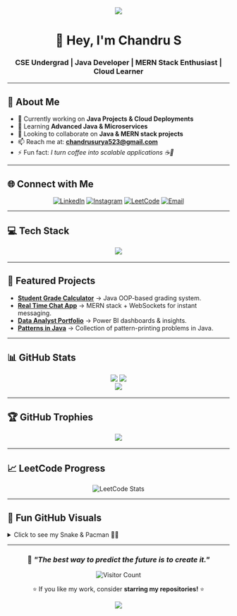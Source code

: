 <!-- HEADER -->
<div align="center">
  <img src="https://capsule-render.vercel.app/api?type=waving&color=gradient&height=120&section=header"/>
  
  # 👋 Hey, I'm Chandru S  
  ### CSE Undergrad | Java Developer | MERN Stack Enthusiast | Cloud Learner
</div>

---

## 💫 About Me
- 🔭 Currently working on **Java Projects & Cloud Deployments**  
- 🌱 Learning **Advanced Java & Microservices**  
- 👯 Looking to collaborate on **Java & MERN stack projects**  
- 📫 Reach me at: **chandrusurya523@gmail.com**  
- ⚡ Fun fact: *I turn coffee into scalable applications ☕🚀*  

---

## 🌐 Connect with Me
<div align="center">

[![LinkedIn](https://img.shields.io/badge/LinkedIn-0077B5?style=for-the-badge&logo=linkedin&logoColor=white)](https://www.linkedin.com/in/iam-chandru-selvam/)
[![Instagram](https://img.shields.io/badge/Instagram-E4405F?style=for-the-badge&logo=instagram&logoColor=white)](https://www.instagram.com/_druchan__official_/)
[![LeetCode](https://img.shields.io/badge/LeetCode-FFA116?style=for-the-badge&logo=leetcode&logoColor=black)](https://leetcode.com/Druchan_03)
[![Email](https://img.shields.io/badge/Email-D14836?style=for-the-badge&logo=gmail&logoColor=white)](mailto:chandrusurya523@gmail.com)

</div>

---

## 💻 Tech Stack
<div align="center">
  <img src="https://skillicons.dev/icons?i=html,css,js,java,react,nodejs,express,mongodb,mysql,docker,git,github,vscode,intellij" />
</div>

---

## 🚀 Featured Projects
- [**Student Grade Calculator**](https://github.com/iam-chandru-selvam/Student-Grade-Calculator) → Java OOP-based grading system.  
- [**Real Time Chat App**](https://github.com/iam-chandru-selvam/Real-Time-Chat-App) → MERN stack + WebSockets for instant messaging.  
- [**Data Analyst Portfolio**](https://github.com/iam-chandru-selvam/Data-Analyst-Portfolio) → Power BI dashboards & insights.  
- [**Patterns in Java**](https://github.com/iam-chandru-selvam/Patterns-in-Java) → Collection of pattern-printing problems in Java.  

---

## 📊 GitHub Stats
<div align="center">
  <img height="180em" src="https://github-readme-stats.vercel.app/api?username=iam-chandru-selvam&show_icons=true&theme=tokyonight&hide_border=true&count_private=true"/>
  <img height="180em" src="https://github-readme-stats.vercel.app/api/top-langs/?username=iam-chandru-selvam&theme=tokyonight&hide_border=true&layout=compact"/>
</div>

<div align="center">
  <img src="https://nirzak-streak-stats.vercel.app/?user=iam-chandru-selvam&theme=tokyonight&hide_border=true"/>
</div>

---

## 🏆 GitHub Trophies
<div align="center">
  <img src="https://github-profile-trophy.vercel.app/?username=iam-chandru-selvam&theme=tokyonight&no-frame=true&row=1&column=7"/>
</div>

---

## 📈 LeetCode Progress
<div align="center">
  <img src="https://leetcard.jacoblin.cool/Druchan_03?theme=dark&font=Noto%20Sans&ext=heatmap" alt="LeetCode Stats"/>
</div>

---

## 🐍 Fun GitHub Visuals
<details>
<summary>Click to see my Snake & Pacman 🐍👾</summary>
<br>

### 🐍 Snake eating my contributions
<img src="https://raw.githubusercontent.com/iam-chandru-selvam/iam-chandru-selvam/output/snake.svg" alt="Snake animation" />

### 👾 Pacman consuming commits
<picture>
  <source media="(prefers-color-scheme: light)" srcset="https://raw.githubusercontent.com/VIDAKHOSHPEY22/VIDAKHOSHPEY22/output/pacman-contribution-graph.svg">
  <source media="(prefers-color-scheme: dark)" srcset="https://raw.githubusercontent.com/VIDAKHOSHPEY22/VIDAKHOSHPEY22/output/pacman-contribution-graph-dark.svg">
  <img alt="pacman contribution graph" src="https://raw.githubusercontent.com/VIDAKHOSHPEY22/VIDAKHOSHPEY22/output/pacman-contribution-graph.svg">
</picture>

</details>

---

<div align="center">
  
### 💭 *"The best way to predict the future is to create it."*

![Visitor Count](https://visitor-badge.laobi.icu/badge?page_id=iam-chandru-selvam.iam-chandru-selvam&style=flat-square&color=0088cc)

⭐ If you like my work, consider **starring my repositories!** ⭐  

</div>

<!-- FOOTER -->
<div align="center">
  <img src="https://capsule-render.vercel.app/api?type=waving&color=gradient&height=100&section=footer"/>
</div>
